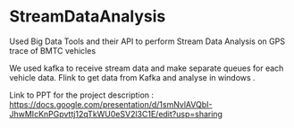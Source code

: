 # StreamDataAnalysis
Used Big Data Tools and their API to perform Stream Data Analysis on GPS trace of BMTC vehicles 

We used 
kafka to receive stream data and make separate queues for each vehicle data.
Flink to get data from Kafka and analyse in windows .

Link to PPT for the project description :  https://docs.google.com/presentation/d/1smNvlAVQbI-JhwMIcKnPGpvttj12qTkWU0eSV2l3C1E/edit?usp=sharing
